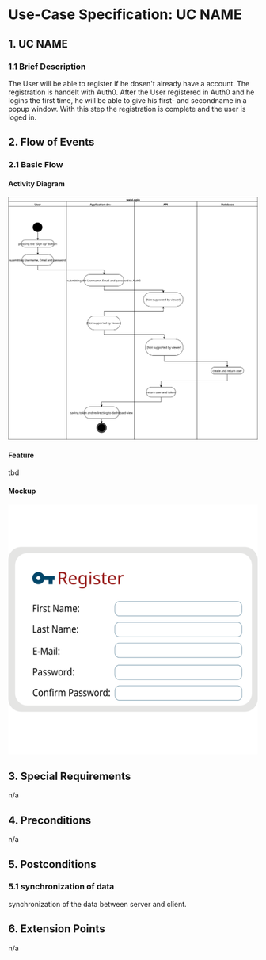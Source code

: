 # Use-Case Specification: UC NAME


## 1. UC NAME

### 1.1 Brief Description
The User will be able to register if he dosen't already have a account. The registration is handelt with Auth0. After the User registered in Auth0 and he logins the first time, he will be able to give his first- and secondname in a popup window. With this step the registration is complete and the user is loged in.

## 2. Flow of Events

### 2.1 Basic Flow

#### Activity Diagram
![Alt-Text](webRegistrationAD.svg)
#### Feature
tbd
#### Mockup
![Alt-Text](webRegistrationMockup.svg)

## 3. Special Requirements
n/a
## 4. Preconditions
n/a
## 5. Postconditions

### 5.1 synchronization of data
synchronization of the data between server and client.


## 6. Extension Points
n/a 

